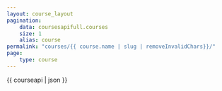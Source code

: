 ```yaml
---
layout: course_layout
pagination:
    data: coursesapifull.courses
    size: 1
    alias: course
permalink: "courses/{{ course.name | slug | removeInvalidChars}}/"
page:
    type: course
---
```

{{ courseapi | json }}
